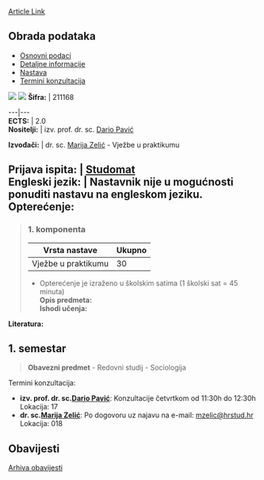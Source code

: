 [Article Link](https://www.fhs.hr/predmet/obrpod)

## Obrada podataka
  * [Osnovni podaci](https://www.fhs.hr/predmet/obrpod#v1id-523789_254797_1_0 "Osnovni podaci")
  * [Detaljne informacije](https://www.fhs.hr/predmet/obrpod#v1id-523789_254797_1_1 "Detaljne informacije")
  * [Nastava](https://www.fhs.hr/predmet/obrpod#v1id-523789_254797_1_2 "Nastava")
  * [Termini konzultacija](https://www.fhs.hr/predmet/obrpod#v1id-523789_254797_1_3 "Termini konzultacija")


[![](https://www.fhs.hr/img/flags/gif/hr.gif)](https://www.fhs.hr/predmet/obrpod) [![](https://www.fhs.hr/img/flags/gif/gb.gif)](https://www.fhs.hr/en/course/datpro)
**Šifra:** |  211168  
  
---|---  
**ECTS:** |  2.0   
**Nositelji:** |  izv. prof. dr. sc. [Dario Pavić](https://www.fhs.hr/djelatnik/dario.pavic)   
  
**Izvođači:** |  dr. sc. [Marija Zelić](https://www.fhs.hr/djelatnik/marija.zelic) - Vježbe u praktikumu  
  
**Prijava ispita:** |  [Studomat](http://www.isvu.hr/studomat)  
**Engleski jezik:** |  Nastavnik nije u mogućnosti ponuditi nastavu na engleskom jeziku.   
**Opterećenje:**  
---  
> ### 1. komponenta
> | Vrsta nastave | Ukupno  
> ---|---  
> Vježbe u praktikumu | 30  
> * Opterećenje je izraženo u školskim satima (1 školski sat = 45 minuta)   
**Opis predmeta:**  
> **Ishodi učenja:**  

  
**Literatura:**  

  
**1. semestar**  
---  
> **Obavezni predmet** - Redovni studij - Sociologija  
>   
Termini konzultacija: 
  * **izv. prof. dr. sc.[Dario Pavić](https://www.fhs.hr/djelatnik/dario.pavic)**: 
Konzultacije četvrtkom od 11:30h do 12:30h
Lokacija: 17 
  * **dr. sc.[Marija Zelić](https://www.fhs.hr/djelatnik/marija.zelic)**: 
Po dogovoru uz najavu na e-mail: mzelic@hrstud.hr
Lokacija: 018 


## Obavijesti
[Arhiva obavijesti](https://www.fhs.hr/predmet/obrpod?@=21cmo#news_119396 "Arhiva obavijesti")
